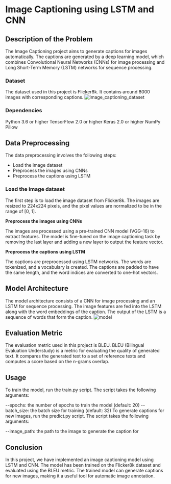 # Image Captioning using LSTM and CNN
## Description of the Problem
The Image Captioning project aims to generate captions for images automatically. The captions are generated by a deep learning model, which combines Convolutional Neural Networks (CNNs) for image processing and Long Short-Term Memory (LSTM) networks for sequence processing.

### Dataset
The dataset used in this project is Flicker8k. It contains around 8000 images with corresponding captions.
![image_captioning_dataset](https://user-images.githubusercontent.com/74714252/228909136-9c5ee7a7-1281-41ee-af50-210913231f76.png)


### Dependencies
Python 3.6 or higher
TensorFlow 2.0 or higher
Keras 2.0 or higher
NumPy
Pillow

## Data Preprocessing
The data preprocessing involves the following steps:

- Load the image dataset
- Preprocess the images using CNNs
- Preprocess the captions using LSTM

### Load the image dataset
The first step is to load the image dataset from Flicker8k. The images are resized to 224x224 pixels, and the pixel values are normalized to be in the range of [0, 1].

**Preprocess the images using CNNs**

The images are processed using a pre-trained CNN model (VGG-16) to extract features. The model is fine-tuned on the image captioning task by removing the last layer and adding a new layer to output the feature vector.

**Preprocess the captions using LSTM**

The captions are preprocessed using LSTM networks. The words are tokenized, and a vocabulary is created. The captions are padded to have the same length, and the word indices are converted to one-hot vectors.

## Model Architecture
The model architecture consists of a CNN for image processing and an LSTM for sequence processing. The image features are fed into the LSTM along with the word embeddings of the caption. The output of the LSTM is a sequence of words that form the caption.
![model](https://user-images.githubusercontent.com/74714252/228908085-319930a6-9251-4fb5-a7c5-181a1404869d.png)


## Evaluation Metric
The evaluation metric used in this project is BLEU. BLEU (Bilingual Evaluation Understudy) is a metric for evaluating the quality of generated text. It compares the generated text to a set of reference texts and computes a score based on the n-grams overlap.

## Usage
To train the model, run the train.py script. The script takes the following arguments:

--epochs: the number of epochs to train the model (default: 20)
--batch_size: the batch size for training (default: 32)
To generate captions for new images, run the predict.py script. The script takes the following arguments:

--image_path: the path to the image to generate the caption for
## Conclusion
In this project, we have implemented an image captioning model using LSTM and CNN. The model has been trained on the Flicker8k dataset and evaluated using the BLEU metric. The trained model can generate captions for new images, making it a useful tool for automatic image annotation.
